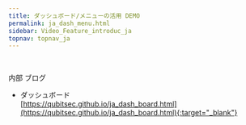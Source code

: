 ```yaml
---
title: ダッシュボード/メニューの活用 DEMO
permalink: ja_dash_menu.html
sidebar: Video_Feature_introduc_ja
topnav: topnav_ja
---
```


<!-- <style>.embed-container { position: relative; padding-bottom: 56.25%; height: 0; overflow: hidden; max-width: 100%; } .embed-container iframe, .embed-container object, .embed-container embed { position: absolute; top: 0; left: 0; width: 100%; height: 100%; }</style><div class='embed-container'><iframe src='https://www.youtube.com/embed/0eABi8J2DMY' frameborder='0' allowfullscreen></iframe></div> -->

<br />

内部 ブログ  

- ダッシュボード   
[https://qubitsec.github.io/ja_dash_board.html](https://qubitsec.github.io/ja_dash_board.html){:target="_blank"}
